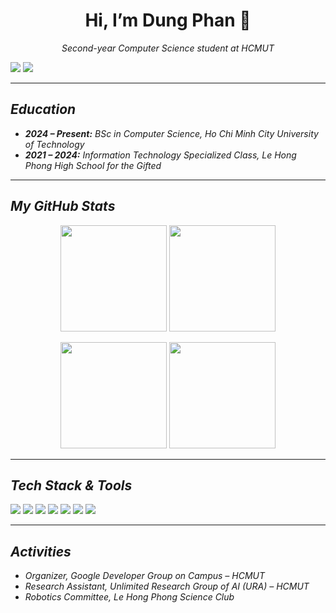 <h1 align="center">Hi, I’m Dung Phan 👋</h1>
<p align="center">
  <em>Second-year Computer Science student at HCMUT
</p>
<p>
  <a href="mailto:phanthuydung6666@gmail.com"><img src="https://img.shields.io/badge/Email-EA4335?style=flat-square&logo=gmail&logoColor=white"/></a>
  <a href="https://github.com/duphlot"><img src="https://img.shields.io/badge/GitHub-181717?style=flat-square&logo=github&logoColor=white"/></a>
</p>

---

## Education

- **2024 – Present:** BSc in Computer Science, Ho Chi Minh City University of Technology
- **2021 – 2024:** Information Technology Specialized Class, Le Hong Phong High School for the Gifted

---

## My GitHub Stats

<p align="center">
  <!-- Main stats, dark theme -->
  <img src="https://github-readme-stats.vercel.app/api?username=duphlot&show_icons=true&theme=github_dark&hide_title=true" height="170" />
  <!-- Streak stats, dark theme -->
  <img src="https://streak-stats.demolab.com?user=duphlot&theme=github-dark&hide_border=true" height="170" />
</p>

<p align="center">
  <!-- Languages card, dark theme -->
  <img src="https://github-readme-stats.vercel.app/api/top-langs/?username=duphlot&layout=compact&theme=github_dark&hide_title=true&langs_count=8" height="170" />
  <!-- Contribution graph, dark theme -->
  <img src="https://github-readme-activity-graph.vercel.app/graph?username=duphlot&theme=github-compact&bg_color=00000000&color=ffffff&line=38bdae&point=5c5c5c&area=true&hide_border=true" height="170" />
</p>

---

## Tech Stack & Tools

<p>
  <img src="https://img.shields.io/badge/Python-FFD43B?style=for-the-badge&logo=python&logoColor=blue"/>
  <img src="https://img.shields.io/badge/C++-00599C?style=for-the-badge&logo=cplusplus&logoColor=white"/>
  <img src="https://img.shields.io/badge/Pascal-4EA94B?style=for-the-badge&logo=pascal&logoColor=white"/>
  <img src="https://img.shields.io/badge/React-61DAFB?style=for-the-badge&logo=react&logoColor=black"/>
  <img src="https://img.shields.io/badge/TypeScript-3178C6?style=for-the-badge&logo=typescript&logoColor=white"/>
  <img src="https://img.shields.io/badge/JavaScript-F7DF1E?style=for-the-badge&logo=javascript&logoColor=black"/>
  <img src="https://img.shields.io/badge/CSS-1572B6?style=for-the-badge&logo=css3&logoColor=white"/>
</p>

---

## Activities

- Organizer, Google Developer Group on Campus – HCMUT
- Research Assistant, Unlimited Research Group of AI (URA) – HCMUT
- Robotics Committee, Le Hong Phong Science Club
